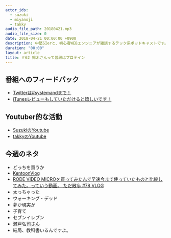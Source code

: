 ```yaml
---
actor_ids:
  - suzuki
  - miyanoji
  - takky
audio_file_path: 20180421.mp3
audio_file_size: 0
date: 2018-04-21 00:00:00 +0900
description: 中堅SIerと、初心者WEBエンジニアが雑談するテック系ポッドキャストです。
duration: "00:00"
layout: article
title: ＃62 鈴木さんって普段はプロテイン
---
```

## 番組へのフィードバック
* [Twitterは#systemandまで！](https://twitter.com/search?q=%23systemand)
* [iTunesレビューもしていただけると嬉しいです！](https://itunes.apple.com/jp/podcast/systemand-online/id1205168408?mt=2)

## Youtuber的な活動
* [SuzukiのYoutube](https://www.youtube.com/channel/UCqTozqKO5AWD8OccCnW3Rvw)
* [takkyのYoutube](https://www.youtube.com/channel/UCtoXGiMeDggQPdGoanDE2sA)


## 今週のネタ
* どっちを買うか
* [KentoonVlog](https://www.youtube.com/channel/UCljLegRnHaPw9z7fFQYLeeQ)
* [RODE VIDEO MICROを買ってみたんで早速今まで使っていたものと比較してみた。っていう動画。 ただ散歩 #78 VLOG](https://www.youtube.com/watch?v=5YSUGH2XnJY)
* 太っちゃった
* ウォーキング・デッド
* 夢か現実か
* 子育て
* セブンイレブン
* [瀬戸弘司さん](https://www.youtube.com/channel/UCFBjsYvwX7kWUjQoW7GcJ5A)
* 結局、教科書いるんですよ。

